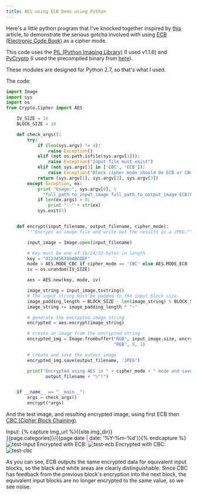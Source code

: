 ```yaml
---
title: AES using ECB Demo using Python
---
```

Here's a little python program that I've knocked together inspired by
[this][inspired_by] article, to demonstrate the serious gotcha involved with
using [ECB (Electronic Code Book)][ecb] as a cipher mode.

This code uses the [PIL (Python Imaging Library)][pil] (I used v1.1.6) and
[PyCrypto][pycrypto] (I used the precompiled binary from
[here][pycrypto_binary]).

These modules are designed for Python 2.7, so that's what I used.

The code:

```python
import Image
import sys
import os
from Crypto.Cipher import AES

    IV_SIZE = 16
    BLOCK_SIZE = 16

    def check_args():
        try:
            if (len(sys.argv) != 4):
                raise Exception()
            elif (not os.path.isfile(sys.argv[1])):
                raise Exception("Input file must exist")
            elif (not sys.argv[3] in ['CBC', 'ECB']):
                raise Exception("Block cipher mode should be ECB or CBC")
            return (sys.argv[1], sys.argv[2], sys.argv[3])
        except Exception, ex:
            print "Usage:", sys.argv[0], \
              "full_path_to_input_image full_path_to_output_image ECB|CBC"
            if len(ex.args) > 0:
                print "--" + str(ex)
            sys.exit(1)


    def encrypt(input_filename, output_filename, cipher_mode):
        """Encrypt an image file and write out the results as a JPEG."""

        input_image = Image.open(input_filename)

        # Key must be one of 16/24/32 bytes in length.
        key = "0123456789ABCDEF"
        mode = AES.MODE_CBC if cipher_mode == 'CBC' else AES.MODE_ECB
        iv = os.urandom(IV_SIZE)

        aes = AES.new(key, mode, iv)

        image_string = input_image.tostring()
        # The input string must be padded to the input block size.
        image_padding_length = BLOCK_SIZE - len(image_string) % BLOCK_SIZE
        image_string += image_padding_length * "~"

        # generate the encrypted image string
        encrypted = aes.encrypt(image_string)

        # create an image from the encrypted string
        encrypted_img = Image.frombuffer("RGB", input_image.size, encrypted, 'raw',
                                         "RGB", 0, 1)

        # create and save the output image
        encrypted_img.save(output_filename, 'JPEG')

        print("Encrypted using AES in " + cipher_mode + " mode and saved to \"" +
               output_filename + "\"!")


    if __name__ == "__main__":
        args = check_args()
        encrypt(*args)
```
And the test image, and resulting encrypted image, using first ECB then [CBC
(Cipher Block Chaining)][cbc].

Input:
{% capture img_url %}{{site.img_dir}}{{page.categories}}/{{page.date | date: '%Y-%m-%d'}}{% endcapture %}
![test-input]({{img_url}}/test.jpg)
Encrypted with ECB:
![test-ecb]({{img_url}}/test_ecb.jpg)
Encrypted with CBC:
![test-cbc]({{img_url}}/test_cbc.jpg)


As you can see, ECB outputs the same encrypted data for equivalent input
blocks, so the black and white areas are clearly distinguishable. Since CBC has
feedback from the previous block's encryption into the next block, the
equivalent input blocks are no longer encrypted to the same value, so we see
noise.

[inspired_by]: https://www.nccgroup.trust/us/about-us/newsroom-and-events/blog/2009/july/if-youre-typing-the-letters-a-e-s-into-your-code-youre-doing-it-wrong/
[ecb]: https://en.wikipedia.org/wiki/Block_cipher_modes_of_operation#Electronic_codebook_.28ECB.29
[cbc]: https://en.wikipedia.org/wiki/Block_cipher_modes_of_operation#Cipher-block_chaining_.28CBC.29
[pil]: http://www.pythonware.com/products/pil/
[pycrypto]: https://www.dlitz.net/software/pycrypto/
[pycrypto_binary]: http://www.voidspace.org.uk/python/modules.shtml#pycrypto
